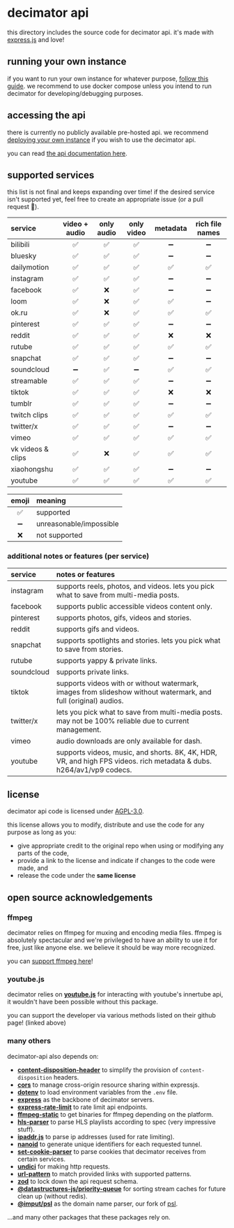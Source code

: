 # decimator api
this directory includes the source code for decimator api. it's made with [express.js](https://www.npmjs.com/package/express) and love!

## running your own instance
if you want to run your own instance for whatever purpose, [follow this guide](/docs/run-an-instance.md).
we recommend to use docker compose unless you intend to run decimator for developing/debugging purposes.

## accessing the api
there is currently no publicly available pre-hosted api.
we recommend [deploying your own instance](/docs/run-an-instance.md) if you wish to use the decimator api.

you can read [the api documentation here](/docs/api.md).

## supported services
this list is not final and keeps expanding over time!
if the desired service isn't supported yet, feel free to create an appropriate issue (or a pull request 👀).

| service           | video + audio | only audio | only video | metadata | rich file names |
| :--------         | :-----------: | :--------: | :--------: | :------: | :-------------: |
| bilibili          | ✅            | ✅         | ✅         | ➖         | ➖              |
| bluesky           | ✅            | ✅         | ✅         | ➖         | ➖              |
| dailymotion       | ✅            | ✅         | ✅         | ✅         | ✅              |
| instagram         | ✅            | ✅         | ✅         | ➖         | ➖              |
| facebook          | ✅            | ❌         | ✅         | ➖         | ➖              |
| loom              | ✅            | ❌         | ✅         | ✅         | ➖              |
| ok.ru             | ✅            | ❌         | ✅         | ✅         | ✅              |
| pinterest         | ✅            | ✅         | ✅         | ➖         | ➖              |
| reddit            | ✅            | ✅         | ✅         | ❌         | ❌              |
| rutube            | ✅            | ✅         | ✅         | ✅         | ✅              |
| snapchat          | ✅            | ✅         | ✅         | ➖         | ➖              |
| soundcloud        | ➖            | ✅         | ➖         | ✅         | ✅              |
| streamable        | ✅            | ✅         | ✅         | ➖         | ➖              |
| tiktok            | ✅            | ✅         | ✅         | ❌         | ❌              |
| tumblr            | ✅            | ✅         | ✅         | ➖         | ➖              |
| twitch clips      | ✅            | ✅         | ✅         | ✅         | ✅              |
| twitter/x         | ✅            | ✅         | ✅         | ➖         | ➖              |
| vimeo             | ✅            | ✅         | ✅         | ✅         | ✅              |
| vk videos & clips | ✅            | ❌         | ✅         | ✅         | ✅              |
| xiaohongshu       | ✅            | ✅         | ✅         | ➖         | ➖              |
| youtube           | ✅            | ✅         | ✅         | ✅         | ✅              |

| emoji   | meaning                 |
| :-----: | :---------------------- |
| ✅      | supported               |
| ➖      | unreasonable/impossible |
| ❌      | not supported           |

### additional notes or features (per service)
| service    | notes or features                                                                                                    |
| :--------  | :-----                                                                                                               |
| instagram  | supports reels, photos, and videos. lets you pick what to save from multi-media posts.                               |
| facebook   | supports public accessible videos content only.                                                                      |
| pinterest  | supports photos, gifs, videos and stories.                                                                           |
| reddit     | supports gifs and videos.                                                                                            |
| snapchat   | supports spotlights and stories. lets you pick what to save from stories.                                            |
| rutube     | supports yappy & private links.                                                                                      |
| soundcloud | supports private links.                                                                                              |
| tiktok     | supports videos with or without watermark, images from slideshow without watermark, and full (original) audios.      |
| twitter/x  | lets you pick what to save from multi-media posts. may not be 100% reliable due to current management.               |
| vimeo      | audio downloads are only available for dash.                                                                         |
| youtube    | supports videos, music, and shorts. 8K, 4K, HDR, VR, and high FPS videos. rich metadata & dubs. h264/av1/vp9 codecs. |

## license
decimator api code is licensed under [AGPL-3.0](LICENSE).

this license allows you to modify, distribute and use the code for any purpose
as long as you:
- give appropriate credit to the original repo when using or modifying any parts of the code,
- provide a link to the license and indicate if changes to the code were made, and
- release the code under the **same license**

## open source acknowledgements
### ffmpeg
decimator relies on ffmpeg for muxing and encoding media files. ffmpeg is absolutely spectacular and we're privileged to have an ability to use it for free, just like anyone else. we believe it should be way more recognized.

you can [support ffmpeg here](https://ffmpeg.org/donations.html)!

### youtube.js
decimator relies on **[youtube.js](https://github.com/LuanRT/YouTube.js)** for interacting with youtube's innertube api, it wouldn't have been possible without this package.

you can support the developer via various methods listed on their github page!
(linked above)

### many others
decimator-api also depends on:

- **[content-disposition-header](https://www.npmjs.com/package/content-disposition-header)** to simplify the provision of `content-disposition` headers.
- **[cors](https://www.npmjs.com/package/cors)** to manage cross-origin resource sharing within expressjs.
- **[dotenv](https://www.npmjs.com/package/dotenv)** to load environment variables from the `.env` file.
- **[express](https://www.npmjs.com/package/express)** as the backbone of decimator servers.
- **[express-rate-limit](https://www.npmjs.com/package/express-rate-limit)** to rate limit api endpoints.
- **[ffmpeg-static](https://www.npmjs.com/package/ffmpeg-static)** to get binaries for ffmpeg depending on the platform.
- **[hls-parser](https://www.npmjs.com/package/hls-parser)** to parse HLS playlists according to spec (very impressive stuff).
- **[ipaddr.js](https://www.npmjs.com/package/ipaddr.js)** to parse ip addresses (used for rate limiting).
- **[nanoid](https://www.npmjs.com/package/nanoid)** to generate unique identifiers for each requested tunnel.
- **[set-cookie-parser](https://www.npmjs.com/package/set-cookie-parser)** to parse cookies that decimator receives from certain services.
- **[undici](https://www.npmjs.com/package/undici)** for making http requests.
- **[url-pattern](https://www.npmjs.com/package/url-pattern)** to match provided links with supported patterns.
- **[zod](https://www.npmjs.com/package/zod)** to lock down the api request schema.
- **[@datastructures-js/priority-queue](https://www.npmjs.com/package/@datastructures-js/priority-queue)** for sorting stream caches for future clean up (without redis).
- **[@imput/psl](https://www.npmjs.com/package/@imput/psl)** as the domain name parser, our fork of [psl](https://www.npmjs.com/package/psl).

...and many other packages that these packages rely on.
